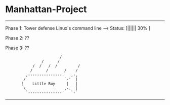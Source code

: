 
Manhattan-Project
=================

************************************************************
 Phase 1: Tower defense Linux´s command line --> Status: [||||||   30%        ]

 Phase 2: ??

 Phase 3: ??
 
                            /
                    /      /
                /  /   /  /         /
               /      /       /    /
             ,---------------.   ,-,
            /                 `-'  |
           [    Little Boy     |   |
            \                 ,-.  |
             `---------------'   `-`

**************************************************
